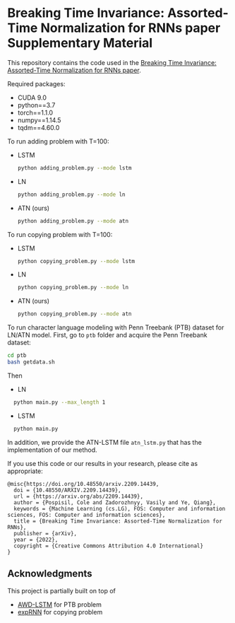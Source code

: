 # Breaking Time Invariance: Assorted-Time Normalization for RNNs paper Supplementary Material

This repository contains the code used in the <a href="https://arxiv.org/abs/2209.14439">Breaking Time Invariance: Assorted-Time Normalization for RNNs paper</a>.

Required packages:
+ CUDA 9.0
+ python==3.7
+ torch==1.1.0
+ numpy==1.14.5
+ tqdm==4.60.0

To run adding problem with T=100:
+ LSTM
  ```sh
  python adding_problem.py --mode lstm
  ```
+ LN
  ```sh
  python adding_problem.py --mode ln
  ```
+ ATN (ours)
  ```sh
  python adding_problem.py --mode atn
  ```

To run copying problem with T=100:
+ LSTM
  ```sh
  python copying_problem.py --mode lstm
  ```
+ LN
  ```sh
  python copying_problem.py --mode ln
  ```
+ ATN (ours)
  ```sh
  python copying_problem.py --mode atn
  ```

To run character language modeling with Penn Treebank (PTB) dataset for LN/ATN model. First, go to `ptb` folder and acquire the Penn Treebank dataset:
```sh
cd ptb
bash getdata.sh
```
Then 
+ LN
```sh
  python main.py --max_length 1
```
+ LSTM
```sh
  python main.py
```

In addition, we provide the ATN-LSTM file `atn_lstm.py` that has the implementation of our method.

If you use this code or our results in your research, please cite as appropriate:

```
@misc{https://doi.org/10.48550/arxiv.2209.14439,
  doi = {10.48550/ARXIV.2209.14439},
  url = {https://arxiv.org/abs/2209.14439},
  author = {Pospisil, Cole and Zadorozhnyy, Vasily and Ye, Qiang},
  keywords = {Machine Learning (cs.LG), FOS: Computer and information sciences, FOS: Computer and information sciences},
  title = {Breaking Time Invariance: Assorted-Time Normalization for RNNs},
  publisher = {arXiv},
  year = {2022},
  copyright = {Creative Commons Attribution 4.0 International}
}

```

## Acknowledgments
This project is partially built on top of 
+ [AWD-LSTM](https://github.com/salesforce/awd-lstm-lm) for PTB problem
+ [expRNN](https://github.com/Lezcano/expRNN) for copying problem
